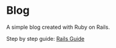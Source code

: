 # Blog

A simple blog created with Ruby on Rails.

Step by step guide: [Rails Guide](https://guides.rubyonrails.org/getting_started.html)
